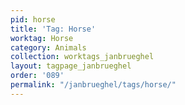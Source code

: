 ```yaml
---
pid: horse
title: 'Tag: Horse'
worktag: Horse
category: Animals
collection: worktags_janbrueghel
layout: tagpage_janbrueghel
order: '089'
permalink: "/janbrueghel/tags/horse/"
---
```

